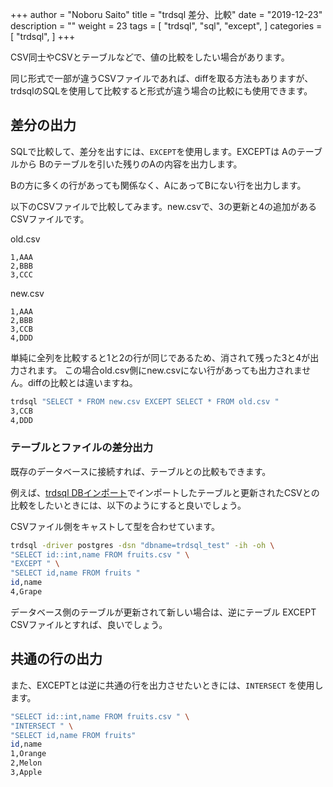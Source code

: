 +++
author = "Noboru Saito"
title = "trdsql 差分、比較"
date = "2019-12-23"
description = ""
weight = 23
tags = [
    "trdsql",
    "sql",
    "except",
]
categories = [
    "trdsql",
]
+++

CSV同士やCSVとテーブルなどで、値の比較をしたい場合があります。

同じ形式で一部が違うCSVファイルであれば、diffを取る方法もありますが、trdsqlのSQLを使用して比較すると形式が違う場合の比較にも使用できます。

## 差分の出力

SQLで比較して、差分を出すには、`EXCEPT`を使用します。EXCEPTは Aのテーブルから Bのテーブルを引いた残りのAの内容を出力します。

Bの方に多くの行があっても関係なく、AにあってBにない行を出力します。

以下のCSVファイルで比較してみます。new.csvで、3の更新と4の追加があるCSVファイルです。

old.csv

```CSV
1,AAA
2,BBB
3,CCC
```

new.csv

```CSV
1,AAA
2,BBB
3,CCB
4,DDD
```

単純に全列を比較すると1と2の行が同じであるため、消されて残った3と4が出力されます。
この場合old.csv側にnew.csvにない行があっても出力されません。diffの比較とは違いますね。

```sh
trdsql "SELECT * FROM new.csv EXCEPT SELECT * FROM old.csv "
3,CCB
4,DDD
```

### テーブルとファイルの差分出力

既存のデータベースに接続すれば、テーブルとの比較もできます。

例えば、[trdsql DBインポート](../15_import)でインポートしたテーブルと更新されたCSVとの比較をしたいときには、以下のようにすると良いでしょう。

CSVファイル側をキャストして型を合わせています。

```sh
trdsql -driver postgres -dsn "dbname=trdsql_test" -ih -oh \
"SELECT id::int,name FROM fruits.csv " \
"EXCEPT " \
"SELECT id,name FROM fruits "
id,name
4,Grape
```

データベース側のテーブルが更新されて新しい場合は、逆にテーブル EXCEPT CSVファイルとすれば、良いでしょう。

## 共通の行の出力

また、EXCEPTとは逆に共通の行を出力させたいときには、`INTERSECT` を使用します。

```sh
"SELECT id::int,name FROM fruits.csv " \
"INTERSECT " \
"SELECT id,name FROM fruits"
id,name
1,Orange
2,Melon
3,Apple
```
